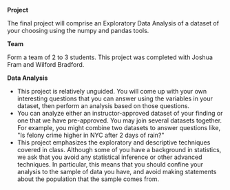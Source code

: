 **Project**

The final project will comprise an Exploratory Data Analysis of a dataset of your choosing using the numpy and pandas tools.

**Team**

Form a team of 2 to 3 students. This project was completed with Joshua Fram and Wilford Bradford.

**Data Analysis**

  * This project is relatively unguided. You will come up with your own interesting questions that you can answer using the variables in your dataset, then perform an analysis based on those questions.
  * You can analyze either an instructor-approved dataset of your finding or one that we have pre-approved. You may join several datasets together. For example, you might combine two datasets to answer questions like, "Is felony crime higher in NYC after 2 days of rain?"
  * This project emphasizes the exploratory and descriptive techniques covered in class. Although some of you have a background in statistics, we ask that you avoid any statistical inference or other advanced techniques. In particular, this means that you should confine your analysis to the sample of data you have, and avoid making statements about the population that the sample comes from.
